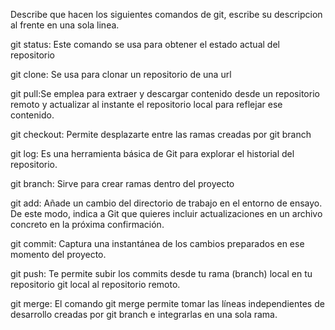 Describe que hacen los siguientes comandos de git, escribe su descripcion al frente en una sola linea.

git status: Este comando se usa para obtener el estado actual del repositorio

git clone: Se usa para clonar un repositorio de una url

git pull:Se emplea para extraer y descargar contenido desde un repositorio remoto y actualizar al instante el repositorio local para reflejar ese contenido. 

git checkout: Permite desplazarte entre las ramas creadas por git branch

git log: Es una herramienta básica de Git para explorar el historial del repositorio.

git branch: Sirve para crear ramas dentro del proyecto

git add: Añade un cambio del directorio de trabajo en el entorno de ensayo. De este modo, indica a Git que quieres incluir actualizaciones en un archivo concreto en la próxima confirmación.

git commit: Captura una instantánea de los cambios preparados en ese momento del proyecto.

git push: Te permite subir los commits desde tu rama (branch) local en tu repositorio git local al repositorio remoto.

git merge: El comando git merge permite tomar las líneas independientes de desarrollo creadas por git branch e integrarlas en una sola rama.
